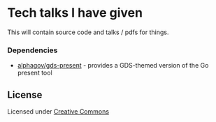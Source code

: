# Tech talks I have given

This will contain source code and talks / pdfs for things.

### Dependencies

- [alphagov/gds-present]() - provides a GDS-themed version of the Go present tool

## License

Licensed under [Creative Commons](http://creativecommons.org/licenses/by-sa/4.0/)
